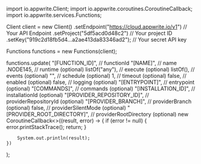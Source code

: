 import io.appwrite.Client;
import io.appwrite.coroutines.CoroutineCallback;
import io.appwrite.services.Functions;

Client client = new Client()
    .setEndpoint("https://cloud.appwrite.io/v1") // Your API Endpoint
    .setProject("5df5acd0d48c2") // Your project ID
    .setKey("919c2d18fb5d4...a2ae413da83346ad2"); // Your secret API key

Functions functions = new Functions(client);

functions.update(
    "[FUNCTION_ID]", // functionId
    "[NAME]", // name
    .NODE145, // runtime (optional)
    listOf("any"), // execute (optional)
    listOf(), // events (optional)
    "", // schedule (optional)
    1, // timeout (optional)
    false, // enabled (optional)
    false, // logging (optional)
    "[ENTRYPOINT]", // entrypoint (optional)
    "[COMMANDS]", // commands (optional)
    "[INSTALLATION_ID]", // installationId (optional)
    "[PROVIDER_REPOSITORY_ID]", // providerRepositoryId (optional)
    "[PROVIDER_BRANCH]", // providerBranch (optional)
    false, // providerSilentMode (optional)
    "[PROVIDER_ROOT_DIRECTORY]", // providerRootDirectory (optional)
    new CoroutineCallback<>((result, error) -> {
        if (error != null) {
            error.printStackTrace();
            return;
        }

        System.out.println(result);
    })
);


